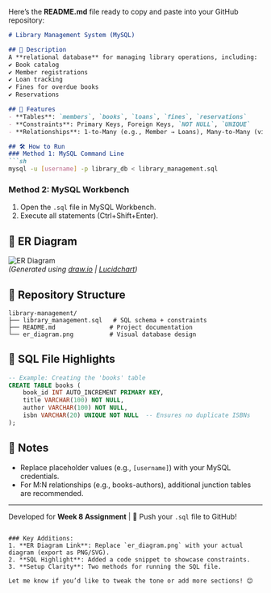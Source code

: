Here’s the **README.md** file ready to copy and paste into your GitHub repository:

```markdown
# Library Management System (MySQL)

## 📖 Description  
A **relational database** for managing library operations, including:  
✔ Book catalog  
✔ Member registrations  
✔ Loan tracking  
✔ Fines for overdue books  
✔ Reservations  

## 🚀 Features  
- **Tables**: `members`, `books`, `loans`, `fines`, `reservations`  
- **Constraints**: Primary Keys, Foreign Keys, `NOT NULL`, `UNIQUE`  
- **Relationships**: 1-to-Many (e.g., Member → Loans), Many-to-Many (via junction tables)  

## 🛠 How to Run  
### Method 1: MySQL Command Line  
```sh
mysql -u [username] -p library_db < library_management.sql
```

### Method 2: MySQL Workbench  
1. Open the `.sql` file in MySQL Workbench.  
2. Execute all statements (Ctrl+Shift+Enter).  

## 🔗 ER Diagram  
![ER Diagram](er_diagram.png)  
*(Generated using [draw.io](https://draw.io) | [Lucidchart](https://lucidchart.com))*  

## 📂 Repository Structure  
```
library-management/  
├── library_management.sql   # SQL schema + constraints  
├── README.md               # Project documentation  
└── er_diagram.png          # Visual database design  
```

## 📜 SQL File Highlights  
```sql
-- Example: Creating the 'books' table
CREATE TABLE books (
    book_id INT AUTO_INCREMENT PRIMARY KEY,
    title VARCHAR(100) NOT NULL,
    author VARCHAR(100) NOT NULL,
    isbn VARCHAR(20) UNIQUE NOT NULL  -- Ensures no duplicate ISBNs
);
```

## 📝 Notes  
- Replace placeholder values (e.g., `[username]`) with your MySQL credentials.  
- For M:N relationships (e.g., books-authors), additional junction tables are recommended.  

---
Developed for **Week 8 Assignment** | 🚀 Push your `.sql` file to GitHub!  
```

### Key Additions:
1. **ER Diagram Link**: Replace `er_diagram.png` with your actual diagram (export as PNG/SVG).  
2. **SQL Highlight**: Added a code snippet to showcase constraints.  
3. **Setup Clarity**: Two methods for running the SQL file.  

Let me know if you’d like to tweak the tone or add more sections! 😊